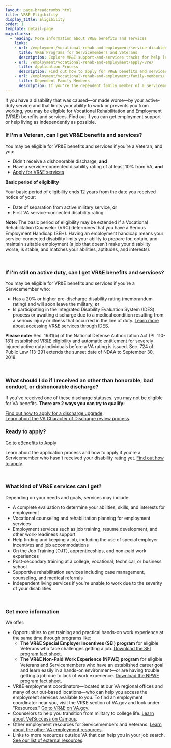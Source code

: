 ```yaml
---
layout: page-breadcrumbs.html
title: VR&E Eligibility
display_title: Eligibility
order: 1
template: detail-page
majorlinks:
  - heading: More information about VR&E benefits and services
    links:
    - url: /employment/vocational-rehab-and-employment/service-disabled/
      title: VR&E Programs for Servicemembers and Veterans
      description: Explore VR&E support-and-services tracks for help learning new skills, finding a new job, starting a business, getting educational counseling, or returning to your former job.   
    - url: /employment/vocational-rehab-and-employment/apply-vre/
      title: Application Process
      description: Find out how to apply for VR&E benefits and services as a Servicemember or Veteran.
    - url: /employment/vocational-rehab-and-employment/family-members/
      title: Dependent Family Members
      description: If you're the dependent family member of a Servicemember or Veteran with a service-connected disability, find out if you may be eligible for certain counseling services, training, and education benefits.
---
```


<div class="va-introtext">

If you have a disability that was caused—or made worse—by your active-duty service and that limits your ability to work or prevents you from working, you may be eligible for Vocational Rehabilitation and Employment (VR&amp;E) benefits and services. Find out if you can get employment support or help living as independently as possible.  

</div>

<div class="feature" markdown="1">

### If I'm a Veteran, can I get VR&amp;E benefits and services?

You may be eligible for VR&E benefits and services if you’re a Veteran, and you:

- Didn't receive a dishonorable discharge, **and**
- Have a service-connected disability rating of at least 10% from VA, **and**
- [Apply for VR&E services](/employment/vocational-rehab-and-employment/apply-vre/)

**Basic period of eligibility**

Your basic period of eligibility ends 12 years from the date you received notice of your:
- Date of separation from active military service, **or**
- First VA service-connected disability rating

**Note:** The basic period of eligibility may be extended if a Vocational Rehabilitation Counselor (VRC) determines that you have a Serious Employment Handicap (SEH). Having an employment handicap means your service-connected disability limits your ability to prepare for, obtain, and maintain suitable employment (a job that doesn’t make your disability worse, is stable, and matches your abilities, aptitudes, and interests).

<br>

### If I'm still on active duty, can I get VR&amp;E benefits and services?

You may be eligible for VR&amp;E benefits and services if you're a Servicemember who:

- Has a 20% or higher pre-discharge disability rating (memorandum rating) and will soon leave the military, **or**
- Is participating in the Integrated Disability Evaluation System (IDES) process or awaiting discharge due to a medical condition resulting from a serious injury or illness that occurred in the line of duty. [Learn more about accessing VR&E services through IDES](/employment/vocational-rehab-and-employment/ides/).

**Please note:** Sec. 1631(b) of the National Defense Authorization Act (PL 110-181) established VR&E eligibility and automatic entitlement for severely injured active duty individuals before a VA rating is issued. Sec. 724 of Public Law 113-291 extends the sunset date of NDAA to September 30, 2018.

<br>

### What should I do if I received an other than honorable, bad conduct, or dishonorable discharge?

If you've received one of these discharge statuses, you may not be eligible for VA benefits.
**There are 2 ways you can try to qualify:**

[Find out how to apply for a discharge upgrade](/discharge-upgrade-instructions/).<br/>
[Learn about the VA Character of Discharge review process](/discharge-upgrade-instructions/#other-options).

</div>

### Ready to apply?

<a class="usa-button-primary va-button-primary" href="https://www.ebenefits.va.gov/ebenefits/about/feature?feature=vocational-rehabilitation-and-employment">Go to eBenefits to Apply</a>

Learn about the application process and how to apply if you're a Servicemember who hasn't received your disability rating yet. [Find out how to apply](/employment/vocational-rehab-and-employment/apply-vre/).

<br>

### What kind of VR&E services can I get?

Depending on your needs and goals, services may include:

- A complete evaluation to determine your abilities, skills, and interests for employment
- Vocational counseling and rehabilitation planning for employment services
- Employment services such as job training, resume development, and other work-readiness support  
- Help finding and keeping a job, including the use of special employer incentives and job accommodations
- On the Job Training (OJT), apprenticeships, and non-paid work experiences
- Post-secondary training at a college, vocational, technical, or business school
- Supportive rehabilitation services including case management, counseling, and medical referrals
- Independent living services if you're unable to work due to the severity of your disabilities

<br>

### Get more information

We offer:

- Opportunities to get training and practical hands-on work experience at the same time through programs like:
  - **The VR&E Special Employer Incentives (SEI) program** for eligible Veterans who face challenges getting a job. [Download the SEI program fact sheet](https://benefits.va.gov/BENEFITS/factsheets/vocrehab/SpecialEmployerIncentive.pdf).
  - **The VR&E Non-Paid Work Experience (NPWE) program** for eligible Veterans and Servicemembers who have an established career goal and learn easily in a hands-on environment—or are having trouble getting a job due to lack of work experience. [Download the NPWE program fact sheet](https://benefits.va.gov/BENEFITS/factsheets/vocrehab/Non-paidWorkExperience.pdf).
- VR&E employment coordinators—located at our VA regional offices and many of our out-based locations—who can help you access the employment services available to you. To find an employment coordinator near you, visit the VR&E section of VA.gov and look under "Resources." [Go to VR&E on VA.gov](https://www.benefits.va.gov/vocrehab/).
- Counselors to help you transition from military to college life. [Learn about VetSuccess on Campus](/employment/vocational-rehab-and-employment/vetsuccess/).
- Other employment resources for Servicemembers and Veterans. [Learn about the other VA employment resources](/employment/job-seekers/employment-support/).
- Links to more resources outside VA that can help you in your job search. [See our list of external resources](/employment/vocational-rehab-and-employment/external-resources/).
